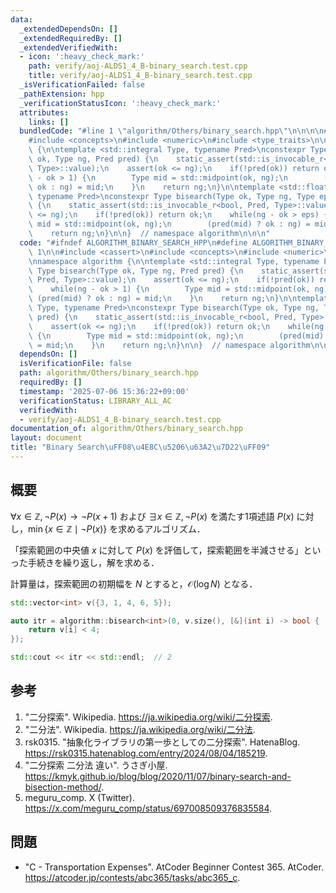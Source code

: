 ```yaml
---
data:
  _extendedDependsOn: []
  _extendedRequiredBy: []
  _extendedVerifiedWith:
  - icon: ':heavy_check_mark:'
    path: verify/aoj-ALDS1_4_B-binary_search.test.cpp
    title: verify/aoj-ALDS1_4_B-binary_search.test.cpp
  _isVerificationFailed: false
  _pathExtension: hpp
  _verificationStatusIcon: ':heavy_check_mark:'
  attributes:
    links: []
  bundledCode: "#line 1 \"algorithm/Others/binary_search.hpp\"\n\n\n\n#include <cassert>\n\
    #include <concepts>\n#include <numeric>\n#include <type_traits>\n\nnamespace algorithm\
    \ {\n\ntemplate <std::integral Type, typename Pred>\nconstexpr Type bisearch(Type\
    \ ok, Type ng, Pred pred) {\n    static_assert(std::is_invocable_r<bool, Pred,\
    \ Type>::value);\n    assert(ok <= ng);\n    if(!pred(ok)) return ok;\n    while(ng\
    \ - ok > 1) {\n        Type mid = std::midpoint(ok, ng);\n        (pred(mid) ?\
    \ ok : ng) = mid;\n    }\n    return ng;\n}\n\ntemplate <std::floating_point Type,\
    \ typename Pred>\nconstexpr Type bisearch(Type ok, Type ng, Type eps, Pred pred)\
    \ {\n    static_assert(std::is_invocable_r<bool, Pred, Type>::value);\n    assert(ok\
    \ <= ng);\n    if(!pred(ok)) return ok;\n    while(ng - ok > eps) {\n        Type\
    \ mid = std::midpoint(ok, ng);\n        (pred(mid) ? ok : ng) = mid;\n    }\n\
    \    return ng;\n}\n\n}  // namespace algorithm\n\n\n"
  code: "#ifndef ALGORITHM_BINARY_SEARCH_HPP\n#define ALGORITHM_BINARY_SEARCH_HPP\
    \ 1\n\n#include <cassert>\n#include <concepts>\n#include <numeric>\n#include <type_traits>\n\
    \nnamespace algorithm {\n\ntemplate <std::integral Type, typename Pred>\nconstexpr\
    \ Type bisearch(Type ok, Type ng, Pred pred) {\n    static_assert(std::is_invocable_r<bool,\
    \ Pred, Type>::value);\n    assert(ok <= ng);\n    if(!pred(ok)) return ok;\n\
    \    while(ng - ok > 1) {\n        Type mid = std::midpoint(ok, ng);\n       \
    \ (pred(mid) ? ok : ng) = mid;\n    }\n    return ng;\n}\n\ntemplate <std::floating_point\
    \ Type, typename Pred>\nconstexpr Type bisearch(Type ok, Type ng, Type eps, Pred\
    \ pred) {\n    static_assert(std::is_invocable_r<bool, Pred, Type>::value);\n\
    \    assert(ok <= ng);\n    if(!pred(ok)) return ok;\n    while(ng - ok > eps)\
    \ {\n        Type mid = std::midpoint(ok, ng);\n        (pred(mid) ? ok : ng)\
    \ = mid;\n    }\n    return ng;\n}\n\n}  // namespace algorithm\n\n#endif\n"
  dependsOn: []
  isVerificationFile: false
  path: algorithm/Others/binary_search.hpp
  requiredBy: []
  timestamp: '2025-07-06 15:36:22+09:00'
  verificationStatus: LIBRARY_ALL_AC
  verifiedWith:
  - verify/aoj-ALDS1_4_B-binary_search.test.cpp
documentation_of: algorithm/Others/binary_search.hpp
layout: document
title: "Binary Search\uFF08\u4E8C\u5206\u63A2\u7D22\uFF09"
---
```



## 概要

$\forall x \in \mathbb{Z}, \neg P(x) \rightarrow \neg P(x+1)$ および $\exists x \in \mathbb{Z}, \neg P(x)$ を満たす1項述語 $P(x)$ に対し，$\min{\lbrace x \in \mathbb{Z} \mid \neg P(x) \rbrace}$ を求めるアルゴリズム．

「探索範囲の中央値 $x$ に対して $P(x)$ を評価して，探索範囲を半減させる」といった手続きを繰り返し，解を求める．

計算量は，探索範囲の初期幅を $N$ とすると，$\mathcal{O}(\log N)$ となる．

```cpp
std::vector<int> v({3, 1, 4, 6, 5});

auto itr = algorithm::bisearch<int>(0, v.size(), [&](int i) -> bool {
    return v[i] < 4;
});

std::cout << itr << std::endl;  // 2
```


## 参考

1. "二分探索". Wikipedia. <https://ja.wikipedia.org/wiki/二分探索>.
1. "二分法". Wikipedia. <https://ja.wikipedia.org/wiki/二分法>.
1. rsk0315. "抽象化ライブラリの第一歩としての二分探索". HatenaBlog. <https://rsk0315.hatenablog.com/entry/2024/08/04/185219>.
1. "二分探索 二分法 違い". うさぎ小屋. <https://kmyk.github.io/blog/blog/2020/11/07/binary-search-and-bisection-method/>.
1. meguru_comp. X (Twitter). <https://x.com/meguru_comp/status/697008509376835584>.


## 問題

- "C - Transportation Expenses". AtCoder Beginner Contest 365. AtCoder. <https://atcoder.jp/contests/abc365/tasks/abc365_c>.

